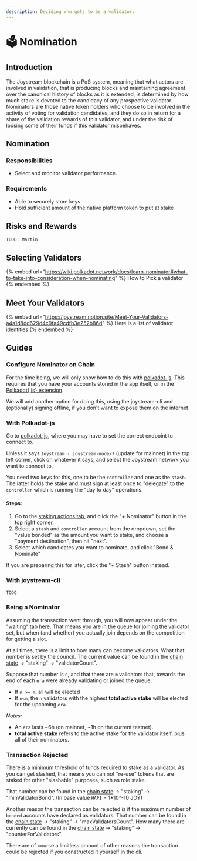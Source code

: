 ```yaml
---
description: Deciding who gets to be a validator.
---
```


# 🗳 Nomination

## Introduction

The Joystream blockchain is a PoS system, meaning that what actors are involved in validation, that is producing blocks and maintaining agreement over the canonical history of blocks as it is extended, is determined by how much stake is devoted to the candidacy of any prospective validator. Nominators are those native token holders who choose to be involved in the activity of voting for validation candidates, and they do so in return for a share of the validation rewards of this validator, and under the risk of loosing some of their funds if this validator misbehaves.

## Nomination

### Responsibilities

* Select and monitor validator performance.

### Requirements

* Able to securely store keys
* Hold sufficient amount of the native platform token to put at stake

## Risks and Rewards

`TODO: Martin`

## Selecting Validators

{% embed url="https://wiki.polkadot.network/docs/learn-nominator#what-to-take-into-consideration-when-nominating" %}
How to Pick a validator
{% endembed %}

## Meet Your Validators

{% embed url="https://joystream.notion.site/Meet-Your-Validators-a4a1d8dd629d4c9fa49cdfb3e252b86d" %}
Here is a list of validator identities
{% endembed %}

## Guides

### Configure Nominator on Chain

For the time being, we will only show how to do this with [polkadot-js](https://polkadot.js.org/apps/#/explorer). This requires that you have your accounts stored in the app itself, or in the [Polkadot{.js} extension](https://polkadot.js.org/extension/).

We will add another option for doing this, using the joystream-cli and (optionally) signing offline, if you don't want to expose them on the internet.

### **With Polkadot-js**

Go to [polkadot-js](https://polkadot.js.org/apps/#/explorer), where you may have to set the correct endpoint to connect to.

Unless it says `Joystream - joystream-node/7` (update for mainnet) in the top left corner, click on whatever it says, and select the Joystream network you want to connect to.

You need two keys for this, one to be the `controller` and one as the `stash`. The latter holds the stake and must sign at least once to "delegate" to the `controller` which is running the "day to day" operations.

#### **Steps:**

1. Go to the [staking actions tab](https://polkadot.js.org/apps/#/staking/actions), and click the "+ Nominator" button in the top right corner.
2. Select a `stash` and `controller` account from the dropdown, set the "value bonded" as the amount you want to stake, and choose a "payment destination", then hit "next".
3. Select which candidates you want to nominate, and click "Bond & Nominate"

If you are preparing this for later, click the "+ Stash" button instead.

### **With joystream-cli**

`TODO`

### Being a Nominator

Assuming the transaction went through, you will now appear under the "waiting" tab [here](https://polkadot.js.org/apps/#/staking). That means you are in the queue for joining the validator set, but when (and whether) you actually join depends on the competition for getting a slot.

At all times, there is a limit to how many can become validators. What that number is set by the council. The current value can be found in the [chain state](https://polkadot.js.org/apps/#/chainstate) -> "staking" -> "validatorCount".

Suppose that number is `n`, and that there are `m` validators that, towards the end of each `era` were already validating or joined the queue:

* If `n >= m`, all will be elected
* If `n<m`, the `n` validators with the highest **total active stake** will be elected for the upcoming `era`

_Notes:_

* An `era` lasts \~6h (on mainnet, \~1h on the current testnet).
* **total active stake** refers to the active stake for the validator itself, plus all of their nominators.

### **Transaction Rejected**

There is a minimum threshold of funds required to stake as a validator. As you can get slashed, that means you can not "re-use" tokens that are staked for other "slashable" purposes, such as role stake.

That number can be found in the [chain state](https://polkadot.js.org/apps/#/chainstate) -> "staking" -> "minValidatorBond". (In base value `HAPI` = 1\*10^-10 JOY)

Another reason the transaction can be rejected is if the maximum number of `bonded` accounts have declared as validators. That number can be found in the [chain state](https://polkadot.js.org/apps/#/chainstate) -> "staking" -> "maxValidatorsCount". How many there are currently can be found in the [chain state](https://polkadot.js.org/apps/#/chainstate) -> "staking" -> "counterForValidators".

There are of course a limitless amount of other reasons the transaction could be rejected if you constructed it yourself in the cli.
